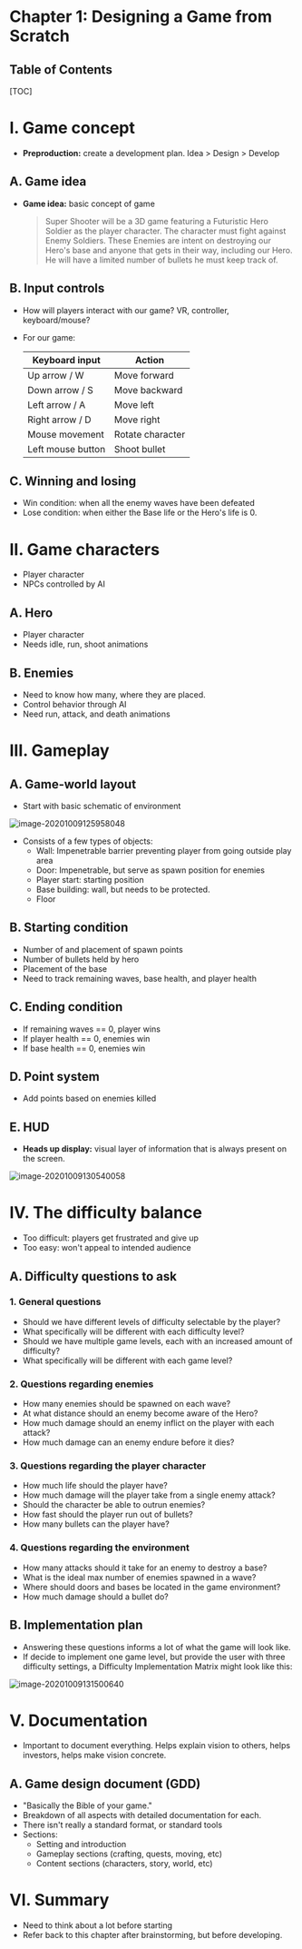 # Chapter 1: Designing a Game from Scratch

## Table of Contents
[TOC]

# I. Game concept
* **Preproduction:** create a development plan. Idea > Design > Develop

## A. Game idea

* **Game idea:** basic concept of game

  > Super Shooter will be a 3D game featuring a Futuristic Hero Soldier as the player character. The character must fight against Enemy Soldiers. These Enemies are intent on destroying our Hero's base and anyone that gets in their way, including our Hero. He will have a limited number of bullets he must keep track of.

## B. Input controls

* How will players interact with our game? VR, controller, keyboard/mouse?

* For our game:

  | Keyboard input    | Action           |
  | ----------------- | ---------------- |
  | Up arrow / W      | Move forward     |
  | Down arrow / S    | Move backward    |
  | Left arrow / A    | Move left        |
  | Right arrow / D   | Move right       |
  | Mouse movement    | Rotate character |
  | Left mouse button | Shoot bullet     |

## C. Winning and losing

* Win condition: when all the enemy waves have been defeated
* Lose condition: when either the Base life or the Hero's life is 0.

# II. Game characters

* Player character
* NPCs controlled by AI

## A. Hero

* Player character
* Needs idle, run, shoot animations

## B. Enemies

* Need to know how many, where they are placed.
* Control behavior through AI
* Need run, attack, and death animations

# III. Gameplay

 ## A. Game-world layout

* Start with basic schematic of environment

![image-20201009125958048](C:\Users\brand\AppData\Roaming\Typora\typora-user-images\image-20201009125958048.png)

* Consists of a few types of objects:
  * Wall: Impenetrable barrier preventing player from going outside play area
  * Door: Impenetrable, but serve as spawn position for enemies
  * Player start: starting position
  * Base building: wall, but needs to be protected.
  * Floor

## B. Starting condition

* Number of and placement of spawn points
* Number of bullets held by hero
* Placement of the base
* Need to track remaining waves, base health, and player health

## C. Ending condition

* If remaining waves == 0, player wins
* If player health == 0, enemies win
* If base health == 0, enemies win

## D. Point system

* Add points based on enemies killed

## E. HUD

* **Heads up display:** visual layer of information that is always present on the screen.

![image-20201009130540058](C:\Users\brand\AppData\Roaming\Typora\typora-user-images\image-20201009130540058.png)

# IV. The difficulty balance

* Too difficult: players get frustrated and give up
* Too easy: won't appeal to intended audience

## A. Difficulty questions to ask

### 1. General questions

* Should we have different levels of difficulty selectable by the player?
* What specifically will be different with each difficulty level?
* Should we have multiple game levels, each with an increased amount of difficulty?
* What specifically will be different with each game level?

### 2. Questions regarding enemies

* How many enemies should be spawned on each wave?
* At what distance should an enemy become aware of the Hero?
* How much damage should an enemy inflict on the player with each attack?
* How much damage can an enemy endure before it dies?

### 3. Questions regarding the player character

* How much life should the player have?
* How much damage will the player take from a single enemy attack?
* Should the character be able to outrun enemies?
* How fast should the player run out of bullets?
* How many bullets can the player have?

### 4. Questions regarding the environment

* How many attacks should it take for an enemy to destroy a base?
* What is the ideal max number of enemies spawned in a wave?
* Where should doors and bases be located in the game environment?
* How much damage should a bullet do?

## B. Implementation plan

* Answering these questions informs a lot of what the game will look like.
* If decide to implement one game level, but provide the user with three difficulty settings, a Difficulty Implementation Matrix might look like this:

![image-20201009131500640](C:\Users\brand\AppData\Roaming\Typora\typora-user-images\image-20201009131500640.png)

# V. Documentation

* Important to document everything. Helps explain vision to others, helps investors, helps make vision concrete.

## A. Game design document (GDD)

* "Basically the Bible of your game."
* Breakdown of all aspects with detailed documentation for each.
* There isn't really a standard format, or standard tools
* Sections:
  * Setting and introduction
  * Gameplay sections (crafting, quests, moving, etc)
  * Content sections (characters, story, world, etc)

# VI. Summary

* Need to think about a lot before starting
* Refer back to this chapter after brainstorming, but before developing.